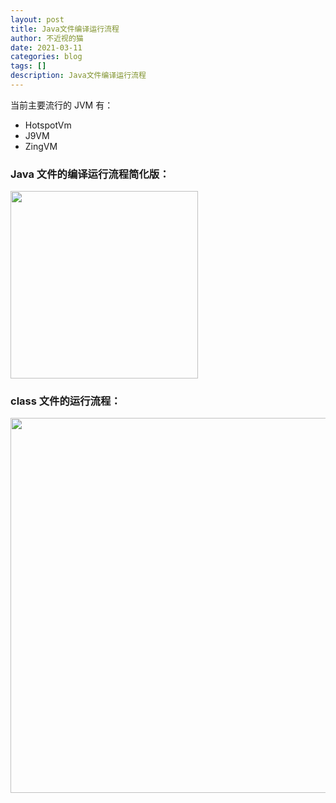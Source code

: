 ```yaml
---
layout: post
title: Java文件编译运行流程
author: 不近视的猫
date: 2021-03-11
categories: blog
tags: []
description: Java文件编译运行流程
---
```


当前主要流行的 JVM 有：

- HotspotVm
- J9VM
- ZingVM
 
### Java 文件的编译运行流程简化版：

<img src="https://img-blog.csdnimg.cn/20210311143335477.jpg" width = "300">

### class 文件的运行流程：
<img src="https://img-blog.csdnimg.cn/20210311143335476.jpg" width = "600">




